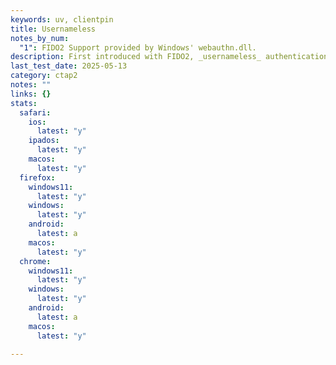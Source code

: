 ```yaml
---
keywords: uv, clientpin
title: Usernameless
notes_by_num:
  "1": FIDO2 Support provided by Windows' webauthn.dll.
description: First introduced with FIDO2, _usernameless_ authentication has been popularized as passkey logon, where the user only needs to activate their FIDO device using a PIN or biometric, and they can be securely logged into a service.
last_test_date: 2025-05-13
category: ctap2
notes: ""
links: {}
stats:
  safari:
    ios:
      latest: "y"
    ipados:
      latest: "y"
    macos:
      latest: "y"
  firefox:
    windows11:
      latest: "y"
    windows:
      latest: "y"
    android:
      latest: a
    macos:
      latest: "y"
  chrome:
    windows11:
      latest: "y"
    windows:
      latest: "y"
    android:
      latest: a
    macos:
      latest: "y"

---
```

